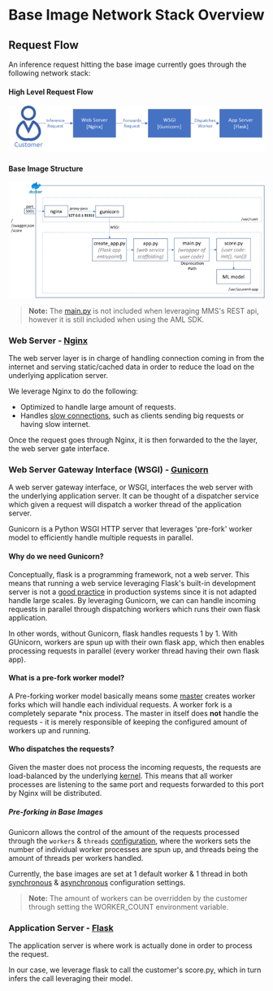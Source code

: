 # Base Image Network Stack Overview

## Request Flow

An inference request hitting the base image currently goes through the following network stack:

#### High Level Request Flow

![Inferencing request flow](.media/network_stack_1.png)

#### Base Image Structure

![Inferencing request flow](.media/network_stack_2.png)

> **Note:** The [main.py](https://msdata.visualstudio.com/Vienna/_git/AzureMlCli?path=%2Fsrc%2Fazureml-core%2Fazureml%2F_model_management%2Fdata%2Fmain_template.txt&_a=contents&version=GBmaster) is not included when leveraging MMS's REST api, however it is still included when using the AML SDK.

### Web Server - [Nginx](https://www.nginx.com/resources/glossary/nginx/)

The web server layer is in charge of handling connection coming in from the internet and serving static/cached data in order to reduce the load on the underlying application server.

We leverage Nginx to do the following:

- Optimized to handle large amount of requests.
- Handles [slow connections](https://www.brianstorti.com/the-role-of-a-reverse-proxy-to-protect-your-application-against-slow-clients/), such as clients sending big requests or having slow internet.

Once the request goes through Nginx, it is then forwarded to the the layer, the web server gate interface.

### Web Server Gateway Interface (WSGI) - [Gunicorn](https://gunicorn.org/)

A web server gateway interface, or WSGI, interfaces the web server with the underlying application server. It can be thought of a dispatcher service which given a request will dispatch a worker thread of the application server.

Gunicorn is a Python WSGI HTTP server that leverages 'pre-fork' worker model to efficiently handle multiple requests in parallel.

#### Why do we need Gunicorn?

Conceptually, flask is a programming framework, not a web server. This means that running a web service leveraging Flask's built-in development server is not a [good practice](https://flask.palletsprojects.com/en/1.1.x/tutorial/deploy/#run-with-a-production-server) in production systems since it is not adapted handle large scales. By leveraging Gunicorn, we can can handle incoming requests in parallel through dispatching workers which runs their own flask application.

In other words, without Gunicorn, flask handles requests 1 by 1. With GUnicorn, workers are spun up with their own flask app, which then enables processing requests in parallel (every worker thread having their own flask app).

#### What is a pre-fork worker model?

A Pre-forking worker model basically means some [master](https://docs.gunicorn.org/en/stable/design.html#master) creates worker forks which will handle each individual requests. A worker fork is a completely separate *nix process. The master in itself does **not** handle the requests - it is merely responsible of keeping the configured amount of workers up and running.

#### Who dispatches the requests?

Given the master does not process the incoming requests, the requests are load-balanced by the underlying [kernel](https://docs.gunicorn.org/en/stable/design.html#how-many-workers). This means that all worker processes are listening to the same port and requests forwarded to this port by Nginx will be distributed.

##### Pre-forking in Base Images

Gunicorn allows the control of the amount of the requests processed through the `workers` & `threads` [configuration](https://docs.gunicorn.org/en/stable/settings.html#worker-processes), where the workers sets the number of individual worker processes are spun up, and threads being the amount of threads per workers handled.

Currently, the base images are set at 1 default worker & 1 thread in both [synchronous](https://msdata.visualstudio.com/Vienna/_git/o16n-base-images?path=%2Fsrc%2Fcommon%2Fserver%2Fsynchronous%2Fgunicorn_conf.py&_a=contents&version=GBmaster) & [asynchronous](https://msdata.visualstudio.com/Vienna/_git/o16n-base-images?path=%2Fsrc%2Fcommon%2Fserver%2Fasynchronous%2Fgunicorn_conf.py&_a=contents&version=GBmaster) configuration settings. 

> **Note:** The amount of workers can be overridden by the customer through setting the WORKER_COUNT environment variable.

### Application Server - [Flask](https://flask.palletsprojects.com/)

The application server is where work is actually done in order to process the request.

In our case, we leverage flask to call the customer's score.py, which in turn infers the call leveraging their model.
